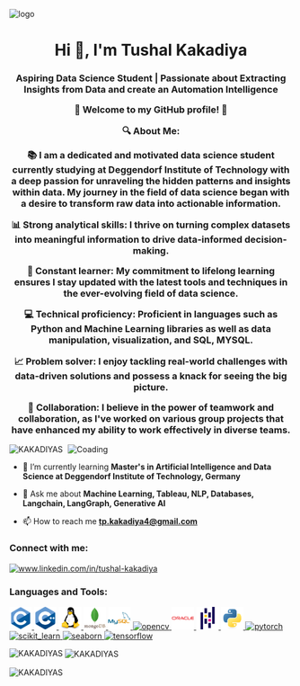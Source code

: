 ![logo](https://github.com/user-attachments/assets/0dae5541-2713-43d2-8cf3-bb33e036a4df)

<h1 align="center">Hi 👋, I'm Tushal Kakadiya</h1>
<h3 align="center">Aspiring Data Science Student | Passionate about Extracting Insights from Data and create an Automation Intelligence

🌟 Welcome to my GitHub profile! 🌟

🔍 About Me:

📚 I am a dedicated and motivated data science student currently studying at Deggendorf Institute of Technology with a deep passion for unraveling the hidden patterns and insights within data. My journey in the field of data science began with a desire to transform raw data into actionable information.

📊 Strong analytical skills: I thrive on turning complex datasets into meaningful information to drive data-informed decision-making.

🧠 Constant learner: My commitment to lifelong learning ensures I stay updated with the latest tools and techniques in the ever-evolving field of data science.

💻 Technical proficiency: Proficient in languages such as Python and Machine Learning libraries as well as data manipulation, visualization, and SQL, MYSQL.

📈 Problem solver: I enjoy tackling real-world challenges with data-driven solutions and possess a knack for seeing the big picture.

🤝 Collaboration: I believe in the power of teamwork and collaboration, as I've worked on various group projects that have enhanced my ability to work effectively in diverse teams.
</h3>
<img align="right" alt="Coading" width="400" src="https://blog.imarticus.org/wp-content/uploads/2020/09/rt.gif">

<p align="left"> <img src="https://komarev.com/ghpvc/?username=KAKADIYAS&label=Profile%20views&color=0e75b6&style=flat" alt="KAKADIYAS" /> </p>

- 🌱 I’m currently learning **Master's in Artificial Intelligence and Data Science at Deggendorf Institute of Technology, Germany**

- 💬 Ask me about **Machine Learning, Tableau, NLP, Databases, Langchain, LangGraph, Generative AI**

- 📫 How to reach me **tp.kakadiya4@gmail.com**

<h3 align="left">Connect with me:</h3>
<p align="left">
<a href="www.linkedin.com/in/tushal-kakadiya" target="blank"><img align="center" src="https://raw.githubusercontent.com/rahuldkjain/github-profile-readme-generator/master/src/images/icons/Social/linked-in-alt.svg" alt="www.linkedin.com/in/tushal-kakadiya" height="30" width="40" /></a>
</p>

<h3 align="left">Languages and Tools:</h3>
<p align="left"> <a href="https://www.cprogramming.com/" target="_blank" rel="noreferrer"> <img src="https://raw.githubusercontent.com/devicons/devicon/master/icons/c/c-original.svg" alt="c" width="40" height="40"/> </a> <a href="https://www.w3schools.com/cpp/" target="_blank" rel="noreferrer"> <img src="https://raw.githubusercontent.com/devicons/devicon/master/icons/cplusplus/cplusplus-original.svg" alt="cplusplus" width="40" height="40"/> </a> <a href="https://www.linux.org/" target="_blank" rel="noreferrer"> <img src="https://raw.githubusercontent.com/devicons/devicon/master/icons/linux/linux-original.svg" alt="linux" width="40" height="40"/> </a> <a href="https://www.mongodb.com/" target="_blank" rel="noreferrer"> <img src="https://raw.githubusercontent.com/devicons/devicon/master/icons/mongodb/mongodb-original-wordmark.svg" alt="mongodb" width="40" height="40"/> </a> <a href="https://www.mysql.com/" target="_blank" rel="noreferrer"> <img src="https://raw.githubusercontent.com/devicons/devicon/master/icons/mysql/mysql-original-wordmark.svg" alt="mysql" width="40" height="40"/> </a> <a href="https://opencv.org/" target="_blank" rel="noreferrer"> <img src="https://www.vectorlogo.zone/logos/opencv/opencv-icon.svg" alt="opencv" width="40" height="40"/> </a> <a href="https://www.oracle.com/" target="_blank" rel="noreferrer"> <img src="https://raw.githubusercontent.com/devicons/devicon/master/icons/oracle/oracle-original.svg" alt="oracle" width="40" height="40"/> </a> <a href="https://pandas.pydata.org/" target="_blank" rel="noreferrer"> <img src="https://raw.githubusercontent.com/devicons/devicon/2ae2a900d2f041da66e950e4d48052658d850630/icons/pandas/pandas-original.svg" alt="pandas" width="40" height="40"/> </a> <a href="https://www.python.org" target="_blank" rel="noreferrer"> <img src="https://raw.githubusercontent.com/devicons/devicon/master/icons/python/python-original.svg" alt="python" width="40" height="40"/> </a> <a href="https://pytorch.org/" target="_blank" rel="noreferrer"> <img src="https://www.vectorlogo.zone/logos/pytorch/pytorch-icon.svg" alt="pytorch" width="40" height="40"/> </a> <a href="https://scikit-learn.org/" target="_blank" rel="noreferrer"> <img src="https://upload.wikimedia.org/wikipedia/commons/0/05/Scikit_learn_logo_small.svg" alt="scikit_learn" width="40" height="40"/> </a> <a href="https://seaborn.pydata.org/" target="_blank" rel="noreferrer"> <img src="https://seaborn.pydata.org/_images/logo-mark-lightbg.svg" alt="seaborn" width="40" height="40"/> </a> <a href="https://www.tensorflow.org" target="_blank" rel="noreferrer"> <img src="https://www.vectorlogo.zone/logos/tensorflow/tensorflow-icon.svg" alt="tensorflow" width="40" height="40"/> </a> </p>

<p><img align="left" src="https://github-readme-stats.vercel.app/api/top-langs?username=KAKADIYAS&show_icons=true&locale=en&layout=compact" alt="KAKADIYAS" /></p>

<p>&nbsp;<img align="center" src="https://github-readme-stats.vercel.app/api?username=KAKADIYAS&show_icons=true&locale=en" alt="KAKADIYAS" /></p>

<p><img align="center" src="https://github-readme-streak-stats.herokuapp.com/?user=KAKADIYAS&" alt="KAKADIYAS" /></p>
